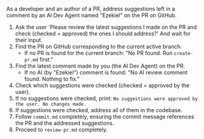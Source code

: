 As a developer and an author of a PR, address suggestions left in a comment by an AI Dev Agent named "Ezekiel" on the PR on GitHub.

1. Ask the user 'Please review the latest suggestions I made on the PR and check (checked = approved) the ones I should address?' And wait for their input.
2. Find the PR on GitHub corresponding to the current active branch.
   - If no PR is found for the current branch: "No PR found. Run `create-pr.md` first."
3. Find the latest comment made by you (the AI Dev Agent) on the PR.
   - If no AI (by "Ezekiel") comment is found: "No AI review comment found. Nothing to fix."
4. Check which suggestions were checked (checked = approved by the user).
5. If no suggestions were checked, print: `No suggestions were approved by the user. No changes made.`
6. If suggestions were checked, address all of them in the codebase.
7. Follow `commit.md` completely, ensuring the commit message references the PR and the addressed suggestions.
8. Proceed to `review-pr.md` completely.